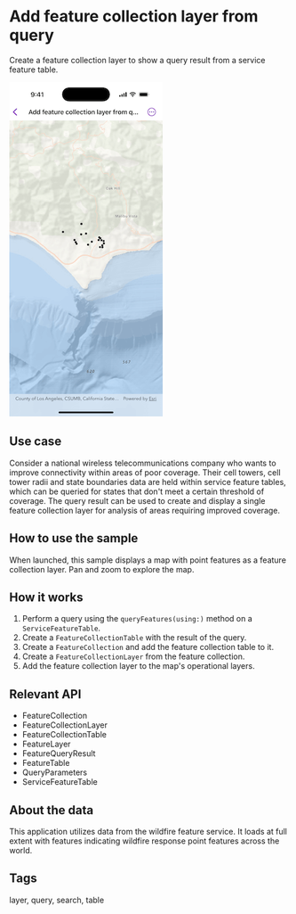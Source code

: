 # Add feature collection layer from query

Create a feature collection layer to show a query result from a service feature table.

![Image of Add feature collection layer from query sample](add-feature-collection-layer-from-query.png)

## Use case

Consider a national wireless telecommunications company who wants to improve connectivity within areas of poor coverage. Their cell towers, cell tower radii and state boundaries data are held within service feature tables, which can be queried for states that don't meet a certain threshold of coverage. The query result can be used to create and display a single feature collection layer for analysis of areas requiring improved coverage.

## How to use the sample

When launched, this sample displays a map with point features as a feature collection layer. Pan and zoom to explore the map.

## How it works

1. Perform a query using the `queryFeatures(using:)` method on a `ServiceFeatureTable`.
2. Create a `FeatureCollectionTable` with the result of the query.
3. Create a `FeatureCollection` and add the feature collection table to it.
4. Create a `FeatureCollectionLayer` from the feature collection.
5. Add the feature collection layer to the map's operational layers.

## Relevant API

* FeatureCollection
* FeatureCollectionLayer
* FeatureCollectionTable
* FeatureLayer
* FeatureQueryResult
* FeatureTable
* QueryParameters
* ServiceFeatureTable

## About the data

This application utilizes data from the wildfire feature service. It loads at full extent with features indicating wildfire response point features across the world.

## Tags

layer, query, search, table
